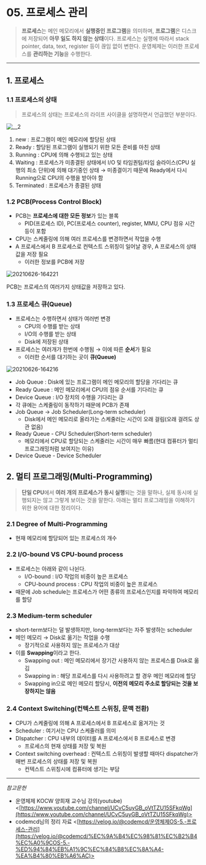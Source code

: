 # 05. 프로세스 관리

> **프로세스**는 메인 메모리에서 **실행중인 프로그램**을 의미하며, **프로그램**은 디스크에 저장되어 **아무 일도 하지 않는 상태**이다. 프로세스는 실행에 따라서 stack pointer, data, text, register 등이 끊임 없이 변한다. 운영체제는 이러한 프로세스를 **관리하는 기능**을 수행한다.

---

## 1. 프로세스

### 1.1 프로세스의 상태

> 프로세스의 상태는 프로세스의 라이프 사이클을 설명하면서 언급했던 부분이다.

![__2](https://user-images.githubusercontent.com/60249222/123507223-40cb2300-d6a3-11eb-9b97-2fbe3de10f03.png)

1. new : 프로그램이 메인 메모리에 할당된 상태
2. Ready : 할당된 프로그램이 실행되기 위한 모든 준비를 마친 상태
3. Running : CPU에 의해 수행되고 있는 상태
4. Waiting : 프로세스가 미종결된 상태에서 I/O 및 타임퀀텀/타임 슬라이스(CPU 실행의 최소 단위)에 의해 대기중인 상태 → 미종결이기 때문에 Ready에서 다시 Running으로 CPU의 수행을 받아야 함
5. Terminated : 프로세스가 종결된 상태

### 1.2 PCB(Process Control Block)

- PCB는 **프로세스에 대한 모든 정보**가 있는 블록
  - PID(프로세스 ID), PC(프로세스 counter), register, MMU, CPU 점유 시간 등이 포함
- CPU는 스케줄링에 의해 여러 프로세스를 변경하면서 작업을 수행
- A 프로세스에서 B 프로세스로 컨텍스트 스위칭이 일어날 경우, A 프로세스의 상태값을 저장 필요
  - 이러한 정보를 PCB에 저장

![20210626-164221](https://user-images.githubusercontent.com/60249222/123507249-648e6900-d6a3-11eb-9aef-774537b0db4b.png)

PCB는 프로세스의 여러가지 상태값을 저장하고 있다.

### 1.3 프로세스 큐(Queue)

- 프로세스는 수행하면서 상태가 여러번 변경
  - CPU의 수행를 받는 상태
  - I/O의 수행를 받는 상태
  - Disk에 저장된 상태
- 프로세스는 여러개가 한번에 수행됨 → 이에 따른 **순서**가 필요
  - 이러한 순서를 대기하는 곳이 **큐(Queue)**

![20210626-164216](https://user-images.githubusercontent.com/60249222/123507234-4b85b800-d6a3-11eb-8551-325f589f9156.png)

- Job Queue : Disk에 있는 프로그램이 메인 메모리의 할당을 기다리는 큐
- Ready Queue : 메인 메모리에서 CPU의 점유 순서를 기다리는 큐
- Device Queue : I/O 장치의 수행을 기다리는 큐
- 각 큐에는 스케줄링이 동작하기 때문에 PCB가 존재
- Job Queue → Job Scheduler(Long-term scheduler)
  - Disk에서 메인 메모리로 올라가는 스케줄러는 시간이 오래 걸림(오래 걸려도 상관 없음)
- Ready Queue - CPU Scheduler(Short-term scheduler)
  - 메모리에서 CPU로 할당되는 스케줄러는 시간이 매우 빠름(현대 컴퓨터가 멀티프로그래밍처럼 보여지는 이유)
- Device Queue - Device Scheduler

## 2. 멀티 프로그래밍(Multi-Programming)

> **단일 CPU**에서 **여러 개의 프로세스가 동시 실행**되는 것을 말하나, 실제 동시에 실행되지는 않고 그렇게 보이는 것을 말한다. 아래는 멀티 프로그래밍을 이해하기 위한 용어에 대한 정리이다.

### 2.1 Degree of Multi-Programming

- 현재 메모리에 할당되어 있는 프로세스의 개수

### 2.2 I/O-bound VS CPU-bound process

- 프로세스는 아래와 같이 나뉜다.
  - I/O-bound : I/O 작업의 비중이 높은 프로세스
  - CPU-bound process : CPU 작업의 비중이 높은 프로세스
- 때문에 Job schedule는 프로세스가 어떤 종류의 프로세스인지를 파악하여 메모리를 할당

### 2.3 Medium-term scheduler

- short-term보다는 덜 발생하지만, long-term보다는 자주 발생하는 scheduler
- 메인 메모리 → Disk로 옮기는 작업을 수행
  - 장기적으로 사용하지 않는 프로세스가 대상
- 이를 **Swapping**이라고 한다.
  - Swapping out : 메인 메모리에서 장기간 사용하지 않는 프로세스를 Disk로 옮김
  - Swapping in : 해당 프로세스를 다시 사용하려고 할 경우 메인 메모리에 할당
  - Swapping in으로 메인 메모리 할당시, **이전의 메모리 주소로 할당되는 것을 보장하지는 않음**

### 2.4 Context Switching(컨텍스트 스위칭, 문맥 전환)

- CPU가 스케줄링에 의해 A 프로세스에서 B 프로세스로 옮겨가는 것
- Scheduler : 여기서는 CPU 스케줄러를 의미
- DIspatcher : CPU 내부의 데이터를 A 프로세스에서 B 프로세스로 변경
  - 프로세스의 현재 상태를 저장 및 복원
- Context switching overhead : 컨텍스트 스위칭이 발생할 때마다 dispatcher가 매번 프로세스의 상태를 저장 및 복원
  - 컨텍스트 스위칭시에 컴퓨터에 생기는 부담

---

_참고문헌_

- 운영체제 KOCW 양희재 교수님 강의(youtube) <[https://www.youtube.com/channel/UCvC5uyGB_oVtTZU15SFkqWg](https://www.youtube.com/channel/UCvC5uyGB_oVtTZU15SFkqWg)>
- codemcd님의 정리 자료 <[https://velog.io/@codemcd/운영체제OS-5.-프로세스-관리](https://velog.io/@codemcd/%EC%9A%B4%EC%98%81%EC%B2%B4%EC%A0%9COS-5.-%ED%94%84%EB%A1%9C%EC%84%B8%EC%8A%A4-%EA%B4%80%EB%A6%AC)>
